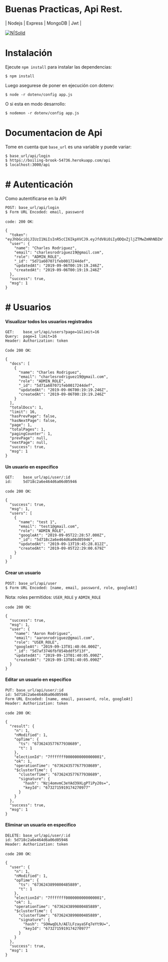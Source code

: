 # Buenas Practicas, Api Rest.
| Nodejs | Express | MongoDB | Jwt |

[![N|Solid](https://cldup.com/dTxpPi9lDf.thumb.png)](https://nodesource.com/products/nsolid)
# Instalación

Ejecute `npm install` para instalar las dependencias:
```
$ npm install
```
Luego asegurese de poner en ejecución con dotenv:
```
$ node -r dotenv/config app.js
```
O si esta en modo desarrollo:
```
$ nodemon -r dotenv/config app.js
```

# Documentacion de Api
Tome en cuenta que `base_url` es una variable y puede variar:
```
$ base_url/api/login
$ https://boiling-brook-54736.herokuapp.com/api
$ localhost:3000/api
```
# # Autenticación
Como autentificarse en la API
```
POST: base_url/api/login
$ Form URL Encoded: email, password
```
`code: 200 OK`:
```
{
  "token": "eyJhbGciOiJIUzI1NiIsInR5cCI6IkpXVCJ9.eyJfdV8iOiIyODQxZjljZTMwZmNhNDZmYmYyOTM3ZGI4NjBmYTE4ODFmNmRiZDVjMjk3N2I5Mzk2YjFkOGU2OWZhMGIwZmZkZDM3OWRmYTUwNjJjNDMyYzBkOWNkNDQ1YTA3NzQyYjJzY1JrenduK056aFRReFUwZjhmZVQ4QThuenZkN3JscEVqcVR2S3ZqYUlHV0hsd0FVMFF4Z1RTYXNRM1VqbWFsIiwiaWF0IjoxNTY4NDAzODA4LCJleHAiOjE1NzA5OTU4MDh9.20CIyg9IZ2WLZInycAVG9EIVZqY2QFtv3V5BXcYAAGk",
  "user": {
    "name": "Charles Rodriguez",
    "email": "charlesrodriguez19@gmail.com",
    "role": "ADMIN_ROLE",
    "_id": "5d71a607071feb0017244def",
    "updatedAt": "2019-09-06T00:19:19.246Z",
    "createdAt": "2019-09-06T00:19:19.246Z"
  },
  "success": true,
  "msg": 1
}
```

# # Usuarios

#### Visualizar todos los usuarios registrados
```
GET:    base_url/api/users?page=1&limit=16
Query:  page=1 limit=16
Header: Authorization: token
```
`Code 200 OK`:
```
{
  "docs": [
    {
      "name": "Charles Rodriguez",
      "email": "charlesrodriguez19@gmail.com",
      "role": "ADMIN_ROLE",
      "_id": "5d71a607071feb0017244def",
      "updatedAt": "2019-09-06T00:19:19.246Z",
      "createdAt": "2019-09-06T00:19:19.246Z"
    }
  ],
  "totalDocs": 1,
  "limit": 16,
  "hasPrevPage": false,
  "hasNextPage": false,
  "page": 1,
  "totalPages": 1,
  "pagingCounter": 1,
  "prevPage": null,
  "nextPage": null,
  "success": true,
  "msg": 1
}
```
#### Un usuario en especifico
```
GET:    base_url/api/user/:id
id:     5d718c2a6e464d6a06d05946
```
`code 200 OK`:
```
{
  "success": true,
  "msg": 1,
  "users": [
    {
      "name": "test 1",
      "email": "test1@gmail.com",
      "role": "ADMIN_ROLE",
      "googleAt": "2019-09-05T22:28:57.000Z",
      "_id": "5d718c2a6e464d6a06d05946",
      "updatedAt": "2019-09-13T19:45:28.812Z",
      "createdAt": "2019-09-05T22:29:00.679Z"
    }
  ]
}
```
#### Crear un usuario
```
POST: base_url/api/user
$ Form URL Encoded: [name, email, password, role, googleAt]
```
Nota: roles permitidos: `USER_ROLE` y `ADMIN_ROLE`

`code 200 OK`:
```
{
  "success": true,
  "msg": 1,
  "user": {
    "name": "Aaron Rodriguez",
    "email": "aaronrodriguez@gmail.com",
    "role": "USER_ROLE",
    "googleAt": "2019-09-13T01:40:04.000Z",
    "_id": "5d7af3746fbf854bddf5f13f",
    "updatedAt": "2019-09-13T01:40:05.090Z",
    "createdAt": "2019-09-13T01:40:05.090Z"
  }
}
```

#### Editar un usuario en especifico
```
PUT: base_url/api/user/:id
id: 5d718c2a6e464d6a06d05946
Form URL Encoded: [name, email, password, role, googleAt]
Header: Authorization: token
```
`code 200 OK`:
```
{
  "result": {
    "n": 1,
    "nModified": 1,
    "opTime": {
      "ts": "6736243577677938689",
      "t": 1
    },
    "electionId": "7fffffff0000000000000001",
    "ok": 1,
    "operationTime": "6736243577677938689",
    "$clusterTime": {
      "clusterTime": "6736243577677938689",
      "signature": {
        "hash": "Nzj4omvmC3eYAd39XLgPTiPy20s=",
        "keyId": "6732715919174270977"
      }
    }
  },
  "success": true,
  "msg": 1
}
```

#### Eliminar un usuario en especifico
```
DELETE: base_url/api/user/:id
id: 5d718c2a6e464d6a06d05946
Header: Authorization: token
```
`code 200 OK`:
```
{
  "user": {
    "n": 1,
    "nModified": 1,
    "opTime": {
      "ts": "6736243899800485889",
      "t": 1
    },
    "electionId": "7fffffff0000000000000001",
    "ok": 1,
    "operationTime": "6736243899800485889",
    "$clusterTime": {
      "clusterTime": "6736243899800485889",
      "signature": {
        "hash": "SOHwqDLh/AElLFzayaSFq7eYt9U=",
        "keyId": "6732715919174270977"
      }
    }
  },
  "success": true,
  "msg": 1
}
```
